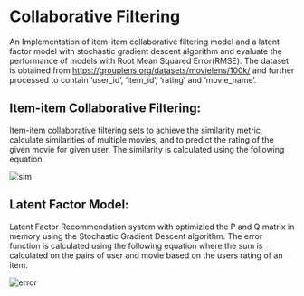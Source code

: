 # Collaborative Filtering
An Implementation of item-item collaborative filtering model and a latent factor model with stochastic gradient descent algorithm and evaluate the performance of models with Root Mean Squared Error(RMSE). The dataset is obtained from https://grouplens.org/datasets/movielens/100k/ and further processed to contain ‘user_id’, ‘item_id’, ‘rating’ and ‘movie_name’.

## Item-item Collaborative Filtering: 
Item-item collaborative filtering sets to achieve the similarity metric, calculate similarities of multiple movies, and to predict the rating of the given movie for given user. The similarity is calculated using the following equation.

![sim](https://user-images.githubusercontent.com/57331062/109444284-854ef680-7a02-11eb-9594-f81d7c64c14d.png)

## Latent Factor Model:
Latent Factor Recommendation system with optimizied the P and Q matrix in memory using the Stochastic Gradient Descent algorithm. The error function is calculated using the following equation where the sum is calculated on the pairs of user and movie based on the users rating of an item.

![error](https://user-images.githubusercontent.com/57331062/109444357-b16a7780-7a02-11eb-911e-c010bbdb971b.png)
